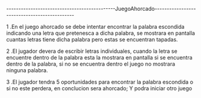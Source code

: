 ---------------------------------------------JuegoAhorcado---------------------------------------------

1 .En el juego ahorcado se debe intentar encontrar la palabra escondida indicando una letra que pretenesca a dicha palabra, se mostrara en pantalla cuantas letras tiene dicha palabra pero estas se encuentran tapadas.

2 .El jugador devera de escribir letras individuales, cuando la letra se encuentre dentro de la palabra esta la mostrara en pantalla si se encuentra dentro de la palabra, si no se encuentra dentro el juego no mostrara ninguna palabra.

3 .El jugador tendra 5 oportunidades para encontrar la palabra escondida o si no este perdera, en conclucion sera ahorcado; Y podra iniciar otro juego
